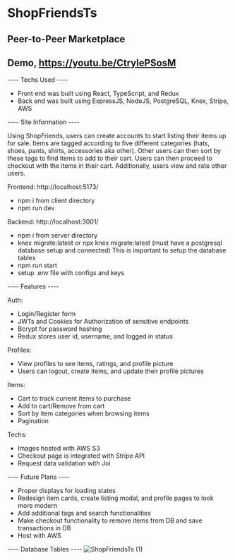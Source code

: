# ShopFriendsTs

## Peer-to-Peer Marketplace

## Demo, https://youtu.be/CtrylePSosM

---- Techs Used ----
- Front end was built using React, TypeScript, and Redux
- Back end was built using ExpressJS, NodeJS, PostgreSQL, Knex, Stripe, AWS

---- Site Information ----

Using ShopFriends, users can create accounts to start listing their items up for sale. Items are tagged according to five different categories (hats, shoes, pants, shirts, accessories aka other). Other users can then sort by these tags to find items to add to their cart. Users can then proceed to checkout with the items in their cart. Additionally, users view and rate other users.

Frontend: http://localhost:5173/
- npm i from client directory
- npm run dev

Backend: http://localhost:3001/
- npm i from server directory
- knex migrate:latest or npx knex migrate:latest (must have a postgresql database setup and connected) This is important to setup the database tables
- npm run start
- setup .env file with configs and keys

---- Features ----

Auth:
- Login/Register form
- JWTs and Cookies for Authorization of sensitive endpoints
- Bcrypt for password hashing
- Redux stores user id, username, and logged in status

Profiles:
- View profiles to see items, ratings, and profile picture
- Users can logout, create items, and update their profile pictures

Items:
- Cart to track current items to purchase
- Add to cart/Remove from cart
- Sort by item categories when browsing items
- Pagination

Techs:
- Images hosted with AWS S3
- Checkout page is integrated with Stripe API
- Request data validation with Joi

---- Future Plans ----
- Proper displays for loading states
- Redesign item cards, create listing modal, and profile pages to look more modern
- Add additional tags and search functionalities
- Make checkout functionality to remove items from DB and save transactions in DB
- Host with AWS

---- Database Tables ----
![ShopFriendsTs (1)](https://user-images.githubusercontent.com/59900510/230456682-391916a0-e249-46ba-8ee2-c16498addb8c.jpeg)




